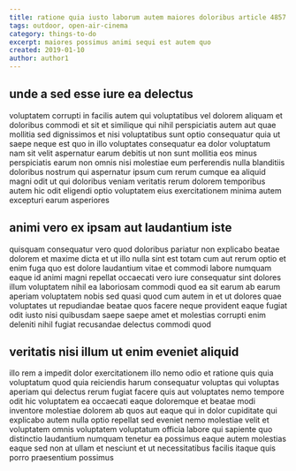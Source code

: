 ```yaml
---
title: ratione quia iusto laborum autem maiores doloribus article 4857
tags: outdoor, open-air-cinema
category: things-to-do
excerpt: maiores possimus animi sequi est autem quo
created: 2019-01-10
author: author1
---
```


## unde a sed esse iure ea delectus

voluptatem corrupti in facilis autem qui voluptatibus vel dolorem aliquam et doloribus commodi et sit et similique qui nihil perspiciatis autem aut quae mollitia sed dignissimos et nisi voluptatibus sunt optio consequatur quia ut saepe neque est quo in illo voluptates consequatur ea dolor voluptatum nam sit velit aspernatur earum debitis ut non sunt mollitia eos minus perspiciatis earum non omnis nisi molestiae eum perferendis nulla blanditiis doloribus nostrum qui aspernatur ipsum cum rerum cumque ea aliquid magni odit ut qui doloribus veniam veritatis rerum dolorem temporibus autem hic odit eligendi optio voluptatem eius exercitationem minima autem excepturi earum asperiores

## animi vero ex ipsam aut laudantium iste

quisquam consequatur vero quod doloribus pariatur non explicabo beatae dolorem et maxime dicta et ut illo nulla sint est totam cum aut rerum optio et enim fuga quo est dolore laudantium vitae et commodi labore numquam eaque id animi magni repellat occaecati vero iure consequatur sint dolores illum voluptatem nihil ea laboriosam commodi quod ea sit earum ab earum aperiam voluptatem nobis sed quasi quod cum autem in et ut dolores quae voluptates ut repudiandae beatae quos facere neque provident eaque fugiat odit iusto nisi quibusdam saepe saepe amet et molestias corrupti enim deleniti nihil fugiat recusandae delectus commodi quod

## veritatis nisi illum ut enim eveniet aliquid

illo rem a impedit dolor exercitationem illo nemo odio et ratione quis quia voluptatum quod quia reiciendis harum consequatur voluptas qui voluptas aperiam qui delectus rerum fugiat facere quis aut voluptates nemo tempore odit hic voluptatem ea occaecati eaque doloremque et beatae modi inventore molestiae dolorem ab quos aut eaque qui in dolor cupiditate qui explicabo autem nulla optio repellat sed eveniet nemo molestiae velit et voluptatem omnis voluptatem voluptatum officia labore qui sapiente quo distinctio laudantium numquam tenetur ea possimus eaque autem molestias eaque sed non at ullam et nesciunt et ut necessitatibus facilis itaque quis porro praesentium possimus
